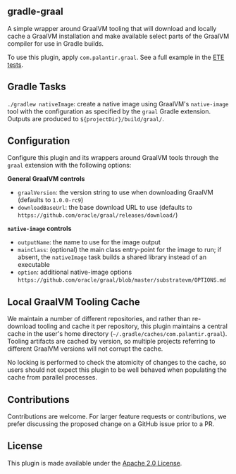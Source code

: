 gradle-graal
------------
A simple wrapper around GraalVM tooling that will download and locally cache a GraalVM installation and make
available select parts of the GraalVM compiler for use in Gradle builds.

To use this plugin, apply `com.palantir.graal`. See a full example in the
[ETE tests](src/test/groovy/com/palantir/gradle/graal/GradleGraalEndToEndSpec.groovy).

Gradle Tasks
------------
`./gradlew nativeImage`: create a native image using GraalVM's `native-image` tool with the configuration as specified
by the `graal` Gradle extension. Outputs are produced to `${projectDir}/build/graal/`.

Configuration
-------------
Configure this plugin and its wrappers around GraalVM tools through the `graal` extension with the following options:

**General GraalVM controls**
* `graalVersion`: the version string to use when downloading GraalVM (defaults to `1.0.0-rc9`)
* `downloadBaseUrl`: the base download URL to use (defaults to `https://github.com/oracle/graal/releases/download/`)

**`native-image` controls**
* `outputName`: the name to use for the image output
* `mainClass`: (optional) the main class entry-point for the image to run; if absent, the `nativeImage` task builds a shared library instead of an executable
* `option`: additional native-image options `https://github.com/oracle/graal/blob/master/substratevm/OPTIONS.md`

Local GraalVM Tooling Cache
---------------------------
We maintain a number of different repositories, and rather than re-download tooling and cache it per repository, this
plugin maintains a central cache in the user's home directory (`~/.gradle/caches/com.palantir.graal`). Tooling artifacts 
are cached by version, so multiple projects referring to different GraalVM versions will not corrupt the cache.

No locking is performed to check the atomicity of changes to the cache, so users should not expect this plugin to be
well behaved when populating the cache from parallel processes.

Contributions
-------------
Contributions are welcome. For larger feature requests or contributions, we prefer discussing the proposed change on 
a GitHub issue prior to a PR.

License
-------
This plugin is made available under the [Apache 2.0 License](http://www.apache.org/licenses/LICENSE-2.0).
